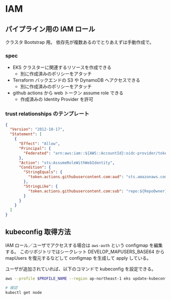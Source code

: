 # IAM

## パイプライン用の IAM ロール

クラスタ Bootstrap 用。
依存先が複数あるのでとりあえずは手動作成で。

### spec

- EKS クラスターに関連するリソースを作成できる
  - 別に作成済みのポリシーをアタッチ
- Terraform バックエンドの S3 や DynamoDB へアクセスできる
  - 別に作成済みのポリシーをアタッチ
- github actions から web トークン assume role できる
  - 作成済みの Identity Provider を許可

### trust relationships のテンプレート

```json
{
  "Version": "2012-10-17",
  "Statement": [
    {
      "Effect": "Allow",
      "Principal": {
        "Federated": "arn:aws:iam::${AWS::AccountId}:oidc-provider/token.actions.githubusercontent.com"
      },
      "Action": "sts:AssumeRoleWithWebIdentity",
      "Condition": {
        "StringEquals": {
          "token.actions.githubusercontent.com:aud": "sts.amazonaws.com"
        },
        "StringLike": {
          "token.actions.githubusercontent.com:sub": "repo:${RepoOwner}/${RepoName}:*"
        }
      }
    }
  ]
}
```

## kubeconfig 取得方法

IAM ロール／ユーザでアクセスする場合は `aws-auth` という configmap を編集する。
このリポジトリではシークレット DEVELOP_MAPUSERS_BASE64 から mapUsers を復元するなどして configmap を生成して apply している。

ユーザが追加されていれば、以下のコマンドで kubeconfig を設定できる。

```bash
aws --profile $PROFILE_NAME --region ap-northeast-1 eks update-kubeconfig --name $CLUSTER_NAME

# 確認
kubectl get node
```
